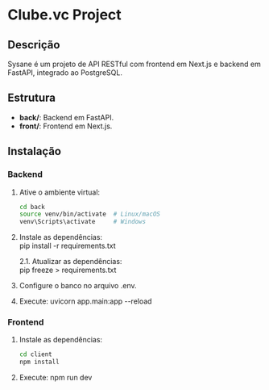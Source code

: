 # Clube.vc Project

## Descrição
Sysane é um projeto de API RESTful com frontend em Next.js e backend em FastAPI, integrado ao PostgreSQL.

## Estrutura
- **back/**: Backend em FastAPI.
- **front/**: Frontend em Next.js.

## Instalação

### Backend
1. Ative o ambiente virtual:
   ```bash
   cd back
   source venv/bin/activate  # Linux/macOS
   venv\Scripts\activate     # Windows

2. Instale as dependências:   
   pip install -r requirements.txt

   2.1. Atualizar as dependências:   
      pip freeze > requirements.txt


3. Configure o banco no arquivo .env.

4. Execute:
   uvicorn app.main:app --reload



### Frontend
1. Instale as dependências:
   ```bash
   cd client
   npm install

2. Execute:
   npm run dev

